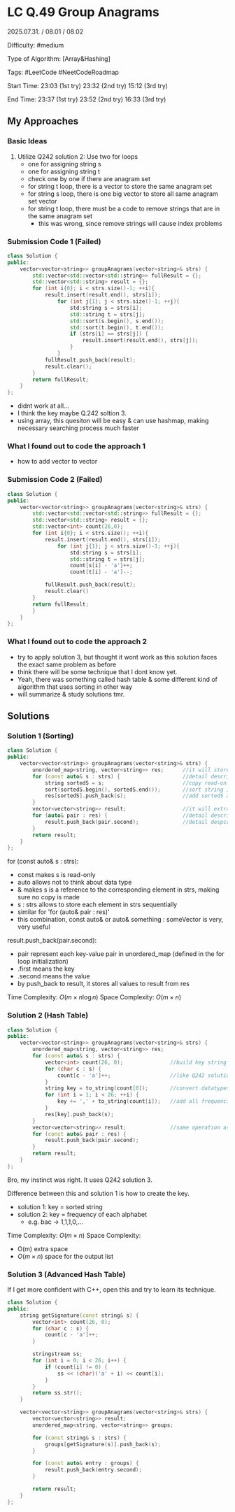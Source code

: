 # LC Q.49 Group Anagrams

2025.07.31. / 08.01 / 08.02

Difficulty: #medium

Type of Algorithm: [Array&Hashing]

Tags: #LeetCode #NeetCodeRoadmap

Start Time: 23:03 (1st try) 23:32 (2nd try) 15:12 (3rd try)

End Time: 23:37 (1st try) 23:52 (2nd try) 16:33 (3rd try)

## My Approaches

### Basic Ideas
1. Utilize Q242 solution 2: Use two for loops
    - one for assigning string s
    - one for assigning string t
    - check one by one if there are anagram set
    - for string t loop, there is a vector to store the same anagram set
    - for string s loop, there is one big vector to store all same anagram set vector
    - for string t loop, there must be a code to remove strings that are in the same anagram set
      - this was wrong, since remove strings will cause index problems

### Submission Code 1 (Failed)
~~~cpp
class Solution {
public:
    vector<vector<string>> groupAnagrams(vector<string>& strs) {
        std::vector<std::vector<std::string>> fullResult = {};
        std::vector<std::string> result = {};
        for (int i{0}; i < strs.size()-1; ++i){
            result.insert(result.end(), strs[i]);
                for (int j{1}; j < strs.size()-1; ++j){
                    std:string s = strs[i];
                    std::string t = strs[j];
                    std::sort(s.begin(), s.end());
                    std::sort(t.begin(), t.end());
                    if (strs[i] == strs[j]) {
                        result.insert(result.end(), strs[j]);
                    }
                }
            fullResult.push_back(result);
            result.clear();
        }
        return fullResult;
    }
};
~~~
- didnt work at all...
- I think the key maybe Q.242 soltion 3.
- using array, this quesiton will be easy & can use hashmap, making necessary searching process much faster

### What I found out to code the approach 1
- how to add vector to vector

### Submission Code 2 (Failed)
~~~cpp
class Solution {
public:
    vector<vector<string>> groupAnagrams(vector<string>& strs) {
        std::vector<std::vector<std::string>> fullResult = {};
        std::vector<std::string> result = {};
        std::vector<int> count(26,0);
        for (int i{0}; i < strs.size(); ++i){
            result.insert(result.end(), strs[i]);
                for (int j{1}; j < strs.size()-1; ++j){
                    std:string s = strs[i];
                    std::string t = strs[j];
                    count[s[i] - 'a']++;
                    count[t[i] - 'a']--;

            fullResult.push_back(result);
            result.clear()
        }
        return fullResult;
        }
    }
};
~~~

### What I found out to code the approach 2
- try to apply solution 3, but thought it wont work as this solution faces the exact same problem as before
- think there will be some technique that I dont know yet.
- Yeah, there was something called hash table & some different kind of algorithm that uses sorting in other way
- will summarize & study solutions tmr. 

## Solutions

### Solution 1 (Sorting)
~~~cpp
class Solution {
public:
    vector<vector<string>> groupAnagrams(vector<string>& strs) {
        unordered_map<string, vector<string>> res;      //it will store sorted string as a key, and a vector of its anagram strings as value 
        for (const auto& s : strs) {                    //detail description below
            string sortedS = s;                         //copy read-only s to sortedS
            sort(sortedS.begin(), sortedS.end());       //sort string in sortedS
            res[sortedS].push_back(s);                  //add sortedS as a key & add s to its value
        }
        vector<vector<string>> result;                  //it will extract values from res to print desired result
        for (auto& pair : res) {                        //detail description below
            result.push_back(pair.second);              //detail despcription below 
        }
        return result;
    }
};
~~~
for (const auto& s : strs):
- const makes s is read-only
- auto allows not to think about data type
- & makes s is a reference to the corresponding element in strs, making sure no copy is made
- s : strs allows to store each element in strs sequentially
- similar for 'for (auto& pair : res)'
- this combination, const auto& or auto& something : someVector is very, very useful

result.push_back(pair.second):
- pair represent each key-value pair in unordered_map (defined in the for loop initialization)
- .first means the key
- .second means the value
- by push_back to result, it stores all values to result from res

Time Complexity: $O(m\times n\log n)$
Space Complexity: $O(m\times n)$

### Solution 2 (Hash Table)
~~~cpp
class Solution {
public:
    vector<vector<string>> groupAnagrams(vector<string>& strs) {
        unordered_map<string, vector<string>> res;
        for (const auto& s : strs) {
            vector<int> count(26, 0);               //build key string
            for (char c : s) {
                count[c - 'a']++;                   //like Q242 solution 3, count frequency of each alphabet
            }
            string key = to_string(count[0]);       //convert datatypes of values in count from int to string
            for (int i = 1; i < 26; ++i) {
                key += ',' + to_string(count[i]);   //add all frequencies of each alphabets to one long string connected with ', '
            }
            res[key].push_back(s);
        }
        vector<vector<string>> result;              //same operation as before
        for (const auto& pair : res) {
            result.push_back(pair.second);
        }
        return result;
    }
};
~~~
Bro, my instinct was right. It uses Q242 solution 3.

Difference between this and solution 1 is how to create the key.
- solution 1: key = sorted string
- solution 2: key = frequency of each alphabet
  - e.g. bac -> 1,1,1,0,...

Time Complexity: $O(m\times n)$
Space Complexity:
- O(m) extra space
- $O(m\times n)$ space for the output list

### Solution 3 (Advanced Hash Table)
If I get more confident with C++, open this and try to learn its technique.
~~~cpp
class Solution {
public:
    string getSignature(const string& s) {
        vector<int> count(26, 0);
        for (char c : s) {
            count[c - 'a']++;
        }

        stringstream ss;
        for (int i = 0; i < 26; i++) {
            if (count[i] != 0) {
                ss << (char)('a' + i) << count[i];
            }
        }
        return ss.str();
    }

    vector<vector<string>> groupAnagrams(vector<string>& strs) {
        vector<vector<string>> result;
        unordered_map<string, vector<string>> groups;

        for (const string& s : strs) {
            groups[getSignature(s)].push_back(s);
        }

        for (const auto& entry : groups) {
            result.push_back(entry.second);
        }

        return result;
    }
};
~~~